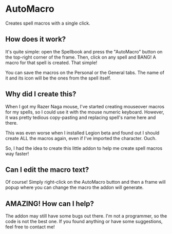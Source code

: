 # AutoMacro
 Creates spell macros with a single click.
 
## How does it work?
It's quite simple: open the Spellbook and press the "AutoMacro" button on the top-right corner of the frame. Then, click on any spell and BANG! A macro for that spell is created. That simple!

You can save the macros on the Personal or the General tabs. The name of it and its icon will be the ones from the spell itself.

## Why did I create this?
When I got my Razer Naga mouse, I've started creating mouseover macros for my spells, so I could use it with the mouse numeric keyboard. However, it was pretty tedious copy-pasting and replacing spell's name here and there.

This was even worse when I installed Legion beta and found out I should create ALL the macros again, even if I've imported the character. Ouch.

So, I had the idea to create this little addon to help me create spell macros way faster!

## Can I edit the macro text?

Of course! Simply right-click on the AutoMacro button and then a frame will popup where you can change the macro the addon will generate.

## AMAZING! How can I help?

The addon may still have some bugs out there. I'm not a programmer, so the code is not the best one. If you found anything or have some suggestions, feel free to contact me!

